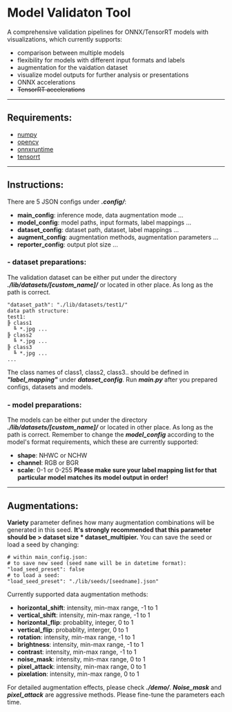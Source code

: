 # Model Validaton Tool
A comprehensive validation pipelines for ONNX/TensorRT models with visualizations, which currently supports:
* comparison between multiple models
* flexibility for models with different input formats and labels
* augmentation for the vaidation dataset
* visualize model outputs for further analysis or presentations
* ONNX accelerations
* ~~TensorRT accelerations~~
***
## Requirements:
* [numpy](https://github.com/numpy/numpy)
* [opencv](https://docs.opencv.org/master/d6/d00/tutorial_py_root.html)
* [onnxruntime](https://github.com/microsoft/onnxruntime)
* [tensorrt](https://github.com/NVIDIA/TensorRT)
***
## Instructions:
There are 5 JSON configs under ***.config/***:
* **main_config**: inference mode, data augmentation mode ...
* **model_config**: model paths, input formats, label mappings ...
* **dataset_config**: dataset path, dataset, label mappings ...
* **augment_config**: augmentation methods, augmentation parameters ...
* **reporter_config**: output plot size ...
### - dataset preparations:
The validation dataset can be either put under the directory ***./lib/datasets/[custom_name]/*** or located in other place.
As long as the path is correct.
```
"dataset_path": "./lib/datasets/test1/"
data path structure:
test1:
╠ class1
  ╚ *.jpg ...
╠ class2
  ╚ *.jpg ...
╠ class3
  ╚ *.jpg ...
...
```
The class names of class1, class2, class3.. should be defined in ***"label_mapping"*** under ***dataset_config***.
Run ***main.py*** after you prepared configs, datasets and models.
### - model preparations:
The models can be either put under the directory ***./lib/datasets/[custom_name]/*** or located in other place.
As long as the path is correct.
Remember to change the ***model_config*** according to the model's format requirements, which these are currently supported:
* **shape**: NHWC or NCHW
* **channel**: RGB or BGR
* **scale**: 0-1 or 0-255
**Please make sure your label mapping list for that particular model matches its model output in order!**
***
## Augmentations:
**Variety** parameter defines how many augmentation combinations will be generated in this seed.
**It's strongly recommended that this parameter should be > dataset size * dataset_multipier.**
You can save the seed or load a seed by changing:
```
# within main_config.json:
# to save new seed (seed name will be in datetime format):
"load_seed_preset": false
# to load a seed:
"load_seed_preset": "./lib/seeds/[seedname].json"
```
Currently supported data augmentation methods:
*   **horizontal_shift**: intensity, min-max range, -1 to 1
*   **vertical_shift**: intensity, min-max range, -1 to 1
*   **horizontal_flip**: probablity, integer, 0 to 1 
*   **vertical_flip**: probablity, interger, 0 to 1
*   **rotation**: intensity, min-max range, -1 to 1
*   **brightness**: intensity, min-max range, -1 to 1
*   **contrast**: intensity, min-max range, -1 to 1
*   **noise_mask**: intensity, min-max range, 0 to 1
*   **pixel_attack**: intensity, min-max range, 0 to 1
*   **pixelation**: intensity, min-max range, 0 to 1

For detailed augmentation effects, please check ***./demo/***. ***Noise_mask*** and ***pixel_attack*** are aggressive methods. Please fine-tune the parameters each time.
